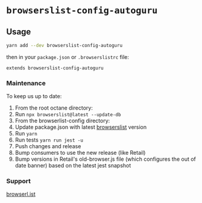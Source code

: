 # `browserslist-config-autoguru`

## Usage

```sh
yarn add --dev browserslist-config-autoguru
```

then in your `package.json` or `.browserslistrc` file:

```
extends browserslist-config-autoguru
```

### Maintenance

To keep us up to date:
1. From the root octane directory:
  1. Run `npx browserslist@latest --update-db`
1. From the browserlist-config directory:
  1. Update package.json with latest [browserslist](https://www.npmjs.com/package/browserslist) version
  1. Run `yarn`
  1. Run tests `yarn run jest -u`
1. Push changes and release
1. Bump consumers to use the new release (like Retail)
1. Bump versions in Retail's old-browser.js file (which configures the out of date banner) based on the latest jest snapshot

### Support

[browserl.ist](https://browserl.ist/?q=%3E%200.50%25%20in%20au,%20last%202%20chrome%20versions,%20not%20chrome%20%3C%2069,%20last%202%20firefox%20versions,%20last%204%20opera%20versions,%20edge%20%3E=%2017,%20safari%20%3E=%2011,%20not%20ios_saf%20%3C%2011,%20samsung%20%3E=%206,%20not%20samsung%20%3C=%204,%20and_chr%20%3E%2056,%20and_ff%20%3E=%2064,%20not%20ie%2011,%20not%20op_mini%20all,%20not%20dead)
